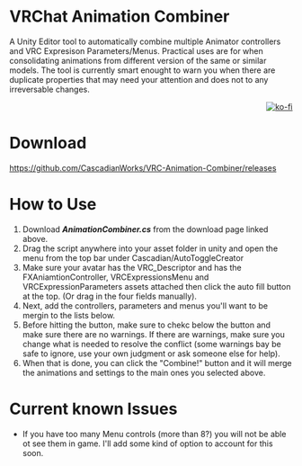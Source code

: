 # VRChat Animation Combiner
A Unity Editor tool to automatically combine multiple Animator controllers and VRC Expresison Parameters/Menus. Practical uses are for when consolidating animations from different version of the same or similar models. The tool is currently smart enought to warn you when there are duplicate properties that may need your attention and does not to any irreversable changes. <p align="right">[![ko-fi](https://ko-fi.com/img/githubbutton_sm.svg)](https://ko-fi.com/N4N06S00V)</p>

# Download
https://github.com/CascadianWorks/VRC-Animation-Combiner/releases

# How to Use
1. Download ***AnimationCombiner.cs*** from the download page linked above.
2. Drag the script anywhere into your asset folder in unity and open the menu from the top bar under Cascadian/AutoToggleCreator
4. Make sure your avatar has the VRC_Descriptor and has the FXAniamtionController, VRCExpressionsMenu and VRCExpressionParameters assets attached then click the auto fill button at the top. (Or drag in the four fields manually).
5. Next, add the controllers, parameters and menus you'll want to be mergin to the lists below.
6. Before hitting the button, make sure to chekc below the button and make sure there are no warnings. If there are warnings, make sure you change what is needed to resolve the conflict (some warnings bay be safe to ignore, use your own judgment or ask someone else for help).
7. When that is done, you can click the "Combine!" button and it will merge the animations and settings to the main ones you selected above.

# Current known Issues
- If you have too many Menu controls (more than 8?) you will not be able ot see them in game. I'll add some kind of option to account for this soon.
